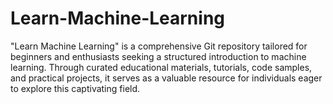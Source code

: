 # Learn-Machine-Learning
"Learn Machine Learning" is a comprehensive Git repository tailored for beginners and enthusiasts seeking a structured introduction to machine learning. Through curated educational materials, tutorials, code samples, and practical projects, it serves as a valuable resource for individuals eager to explore this captivating field.
